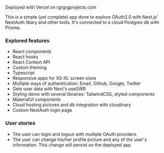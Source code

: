 <p>Deployed with Vercel on rgrgrgprojects.com</p>

This is a simple (yet complete) app done to explore OAuth2.0 with Next.js' NextAuth libary and other tools. It's connected to a cloud Postgres db with Prisma.

<h3>Explored features</h3>
<ul>
  <li> React components </li>
  <li> React hooks </li>
  <li> React Context API </li>
  <li> Custom theming </li>
  <li> Typescript </li>
  <li> Responsive apps for XS-XL screen sizes </li>
  <li> Multiple ways of authentication: Email, Github, Google, Twitter </li>
  <li> Gets user data with Next's useSWR </li>
  <li> Styling demo with several libraries: TailwindCSS, styled-components </li>
  <li> MaterialUI components </li>
  <li> Cloud hosting pictures and db integration with cloudinary </li>
  <li> Custom NextAuth login page </li>
</ul>

<h3>User stories</h3>
<ul>
  <li>The user can login and logout with multiple OAuth providers </li>
  <li>The user can change his/her profile picture and any of the user's information. This change will persist on the deployed app </li>
 </ul>
  
